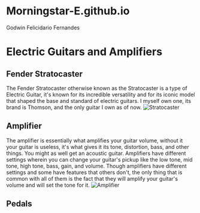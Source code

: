 # Morningstar-E.github.io
Godwin Felicidario Fernandes
# Electric Guitars and Amplifiers
## Fender Stratocaster
The Fender Stratocaster otherwise known as the Stratocaster is a type of Electric Guitar, it's known for its incredible versatility and for its iconic model that shaped the base and standard of electric guitars. I myself own one, its brand is Thomson, and the only guitar I own as of now.
![Stratocaster](https://www.vintageandrareguitars.com/cdn/shop/products/1960-Fender-Stratocaster-Sunburst-14_9fb9ebb4-5125-4200-830c-96103a4acb6f.jpg?v=1653481116)
## Amplifier
The amplifier is essentially what amplifies your guitar volume, without it your guitar is useless, it's what gives it its tone, distortion, bass, and other things. You might as well get an acoustic guitar. Amplifiers have different settings wherein you can change your guitar's pickup like the low tone, mid tone, high tone, bass, gain, and volume. Though amplifiers have different settings and some have features that others don't, the only thing that is common with all of them is the fact that they will amplify your guitar's volume and will set the tone for it. 
![Amplifier](https://images.guitarguitar.co.uk/cdn/small/160/753_gg_bestunder_thumbnail.jpg)
## Pedals
